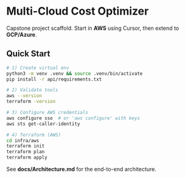 # Multi-Cloud Cost Optimizer

Capstone project scaffold. Start in **AWS** using Cursor, then extend to **GCP/Azure**.

## Quick Start

```bash
# 1) Create virtual env
python3 -m venv .venv && source .venv/bin/activate
pip install -r api/requirements.txt

# 2) Validate tools
aws --version
terraform -version

# 3) Configure AWS credentials
aws configure sso  # or 'aws configure' with keys
aws sts get-caller-identity

# 4) Terraform (AWS)
cd infra/aws
terraform init
terraform plan
terraform apply
```

See **docs/Architecture.md** for the end-to-end architecture.
